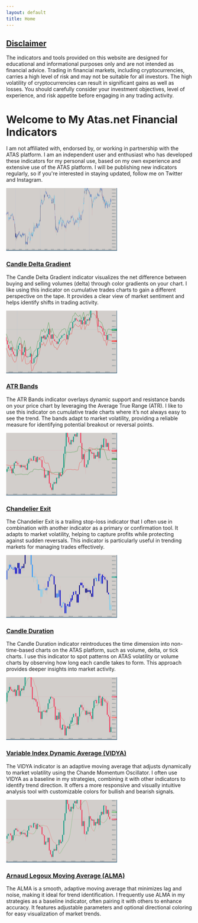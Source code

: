 ```yaml
---
layout: default
title: Home
---
```

## [Disclaimer](disclaimer.md)
The indicators and tools provided on this website are designed for educational and informational purposes only and are not intended as financial advice. Trading in financial markets, including cryptocurrencies, carries a high level of risk and may not be suitable for all investors. The high volatility of cryptocurrencies can result in significant gains as well as losses. You should carefully consider your investment objectives, level of experience, and risk appetite before engaging in any trading activity.

# Welcome to My Atas.net Financial Indicators
I am not affiliated with, endorsed by, or working in partnership with the ATAS platform. I am an independent user and enthusiast who has developed these indicators for my personal use, based on my own experience and extensive use of the ATAS platform. I will be publishing new indicators regularly, so if you're interested in staying updated, follow me on Twitter and Instagram.

<div class="indicator-preview">
  <img src="./assets/image/candle-delta-gradient-thumb.png" alt="Candle Delta Gradient Thumbnail" width="300" height="169">
  <div class="description">
    <h3><a href="./indicators/candle-delta-gradient">Candle Delta Gradient</a></h3>
    <p>The Candle Delta Gradient indicator visualizes the net difference between buying and selling volumes (delta) through color gradients on your chart. I like using this indicator on cumulative trades charts to gain a different perspective on the tape. It provides a clear view of market sentiment and helps identify shifts in trading activity.</p>
  </div>

<div class="indicator-preview">
  <img src="./assets/image/atr-bands-thumb.png" alt="ATR Bands Thumbnail" width="300" height="169">
  <div class="description">
    <h3><a href="./indicators/atr-bands">ATR Bands</a></h3>
    <p>The ATR Bands indicator overlays dynamic support and resistance bands on your price chart by leveraging the Average True Range (ATR). I like to use this indicator on cumulative trade charts where it’s not always easy to see the trend. The bands adapt to market volatility, providing a reliable measure for identifying potential breakout or reversal points.</p>
  </div>
</div>

<div class="indicator-preview">
  <img src="./assets/image/chandelier-exit-thumb.png" alt="Chandelier Exit Thumbnail" width="300" height="169">
  <div class="description">
    <h3><a href="./indicators/chandelier-exit">Chandelier Exit</a></h3>
    <p>The Chandelier Exit is a trailing stop-loss indicator that I often use in combination with another indicator as a primary or confirmation tool. It adapts to market volatility, helping to capture profits while protecting against sudden reversals. This indicator is particularly useful in trending markets for managing trades effectively.</p>
  </div>
</div>

<div class="indicator-preview">
  <img src="./assets/image/candle-duration-thumb.png" alt="Candle Duration Thumbnail" width="300" height="169">
  <div class="description">
    <h3><a href="./indicators/candle-duration">Candle Duration</a></h3>
    <p>The Candle Duration indicator reintroduces the time dimension into non-time-based charts on the ATAS platform, such as volume, delta, or tick charts. I use this indicator to spot patterns on ATAS volatility or volume charts by observing how long each candle takes to form. This approach provides deeper insights into market activity.</p>
  </div>
</div>

<div class="indicator-preview">
  <img src="./assets/image/vidya-thumb.png" alt="VIDYA Thumbnail" width="300" height="169">
  <div class="description">
    <h3><a href="./indicators/vidya">Variable Index Dynamic Average (VIDYA)</a></h3>
    <p>The VIDYA indicator is an adaptive moving average that adjusts dynamically to market volatility using the Chande Momentum Oscillator. I often use VIDYA as a baseline in my strategies, combining it with other indicators to identify trend direction. It offers a more responsive and visually intuitive analysis tool with customizable colors for bullish and bearish signals.</p>
  </div>
</div>

<div class="indicator-preview">
  <img src="./assets/image/alma-thumb.png" alt="ALMA Thumbnail" width="300" height="169">
  <div class="description">
    <h3><a href="./indicators/alma">Arnaud Legoux Moving Average (ALMA)</a></h3>
    <p>The ALMA is a smooth, adaptive moving average that minimizes lag and noise, making it ideal for trend identification. I frequently use ALMA in my strategies as a baseline indicator, often pairing it with others to enhance accuracy. It features adjustable parameters and optional directional coloring for easy visualization of market trends.</p>
  </div>
</div>
</div>
